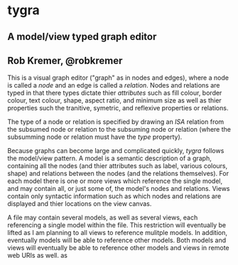 # tygra
## A model/view typed graph editor 
## Rob Kremer, @robkremer

This is a visual graph editor ("graph" as in nodes and edges), where a node is called
a *node* and an edge is called a *relation*.  Nodes and relations are typed in that
there types dictate thier *attributes* such as fill colour, border colour, text colour,
shape, aspect ratio, and minimum size as well as thier properties such the tranitive,
symetric, and reflexive properties or relations. 

The type of a node or relation is
specified by drawing an *ISA* relation from the subsumed node or relation to the
subsuming node or relation (where the subsumming node or relation must have the
*type* property).

Because graphs can become large and complicated quickly, *tygra* follows the 
model/view pattern.  A model is a semantic description of a graph, containing all
the nodes (and thier attributes such as label, various colours, shape) and
relations between the nodes (and the relations themselves).  For each model
there is one or more views which reference the single model, and may contain
all, or just some of, the model's nodes and relations. Views contain only 
syntactic information such as which nodes and relations are displayed and
thier locations on the view canvas.  

A file may contain several models, as well as several views, each referencing
a single model within the file. This restriction will eventually be lifted as
I am planning to all views to reference mulitple models.  In addition, eventually
models will be able to reference other models. Both models and views will
eventually be able to reference other models and views in remote web URIs as well.
as 
